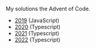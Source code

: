 My solutions the Advent of Code.

- [2019](2019) (JavaScript)
- [2020](2020) (Typescript)
- [2021](2021) (Typescript)
- [2022](2022) (Typescript)
